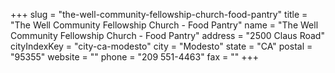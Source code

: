 +++
slug = "the-well-community-fellowship-church-food-pantry"
title = "The Well Community Fellowship Church - Food Pantry"
name = "The Well Community Fellowship Church - Food Pantry"
address = "2500 Claus Road"
cityIndexKey = "city-ca-modesto"
city = "Modesto"
state = "CA"
postal = "95355"
website = ""
phone = "209 551-4463"
fax = ""
+++
